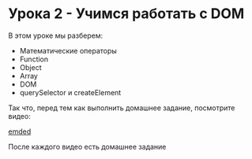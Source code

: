 # Урока 2 - Учимся работать с DOM

В этом уроке мы разберем:
- Математические операторы
- Function
- Object
- Array
- DOM
- querySelector и createElement

Так что, перед тем как выполнить домашнее задание, посмотрите видео:

[emded](https://youtu.be/bjnr13tSw8s)

После каждого видео есть домашнее задание
